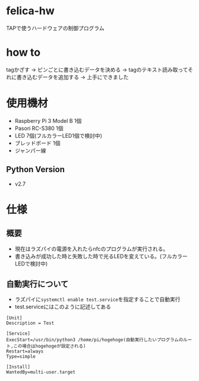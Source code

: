 # felica-hw
TAPで使うハードウェアの制御プログラム

# how to
tagかざす -> ピンごとに書き込むデータを決める -> tagのテキスト読み取ってそれに書き込むデータを追加する -> 上手にできました 

# 使用機材
- Raspberry Pi 3 Model B 1個
- Pasori RC-S380 1個
- LED 7個(フルカラーLED1個で検討中)
- ブレッドボード 1個
- ジャンパー線

## Python Version
- v2.7

# 仕様
## 概要
- 現在はラズパイの電源を入れたらnfcのプログラムが実行される。
- 書き込みが成功した時と失敗した時で光るLEDを変えている。(フルカラーLEDで検討中)

## 自動実行について
- ラズパイに`systemctl enable test.service`を指定することで自動実行
- test.serviceにはこのように記述してある

```txt:test.service
[Unit]
Description = Test

[Service]
ExecStart=/usr/bin/python3 /home/pi/hogehoge(自動実行したいプログラムのルート,この場合はhogehogeが設定される)
Restart=always
Type=simple

[Install]
WantedBy=multi-user.target
```


